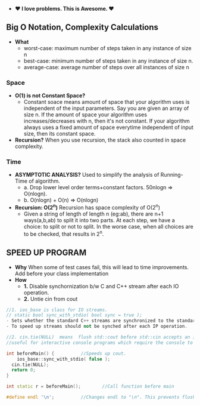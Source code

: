 - **:heart: I love problems. This is Awesome. :heart:**

## Big O Notation, Complexity Calculations
- **What**
  - worst-case: maximum number of steps taken in any instance of size n
  - best-case: minimum number of steps taken in any instance of size n.
  - average-case: average number of steps over all instances of size n
### Space
- **O(1) is not Constant Space?** 
  - Constant soace means amount of space that your algorithm uses is independent of the input parameters. Say you are given an array of size n. If the amount of space your algorithm uses increases/decreases with n, then it's not constant. If your algorithm always uses a fixed amount of space everytime independent of input size, then its constant space.
- **Recursion?** When you use recursion, the stack also counted in space complexity.
### Time
- **ASYMPTOTIC ANALYSIS?** Used to simplify the analysis of Running-Time of algorithm.
  - a. Drop lower level order terms+constant factors. 50nlogn => O(nlogn).
  - b. O(nlogn) + O(n) => O(nlogn)
- **Recursion: O(2<sup>n</sup>)** Recursion has space complexity of O(2<sup>n</sup>)
  - Given a string of length of length n (eg:ab), there are n+1 ways(a,b,ab) to split it into two parts. At each step, we have a choice: to split or not to split. In the worse case, when all choices are to be checked, that results in 2<sup>n</sup>.

## SPEED UP PROGRAM
- **Why** When some of test cases fail, this will lead to time improvements. Add before your class implementation
- **How**
	- **1.** Disable synchornization b/w C and C++ stream after each IO operation.
	- **2.** Untie cin from cout
```c++
//1. ios_base is class for IO streams.
// static bool sync_with_stdio( bool sync = true );
- Sets whether the standard C++ streams are synchronized to the standard C streams after each input/output operation.
- To speed up streams should not be synched after each IP operation.

//2. cin.tie(NULL)	means  flush std::cout before std::cin accepts an input.
//useful for interactive console programs which require the console to be updated constantly

int beforeMain() {			//Speeds up cout.
	ios_base::sync_with_stdio( false );
  cin.tie(NULL);
  return 0;
}

int static r = beforeMain();		//Call function before main

#define endl '\n';			//Changes endl to "\n". This prevents flushing buffer for each line.
```
